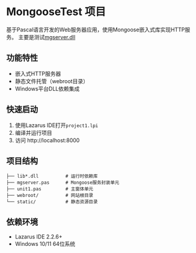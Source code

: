 # MongooseTest 项目

基于Pascal语言开发的Web服务器应用，使用Mongoose嵌入式库实现HTTP服务。
主要是测试[mgserver.dll](https://github.com/shojinto/mgserverdll)

## 功能特性
- 嵌入式HTTP服务器
- 静态文件托管（webroot目录）
- Windows平台DLL依赖集成

## 快速启动
1. 使用Lazarus IDE打开`project1.lpi`
2. 编译并运行项目
3. 访问 http://localhost:8000 

## 项目结构
```
├── lib*.dll          # 运行时依赖库
├── mgserver.pas      # Mongoose服务封装单元
├── unit1.pas         # 主窗体单元
├── webroot/          # 网站根目录
└── static/           # 静态资源目录
```

## 依赖环境
- Lazarus IDE 2.2.6+
- Windows 10/11 64位系统